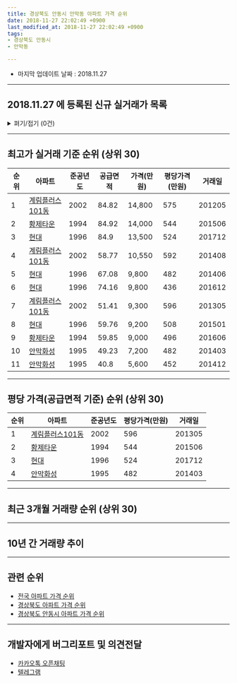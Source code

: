 ```yaml
---
title: 경상북도 안동시 안막동 아파트 가격 순위
date: 2018-11-27 22:02:49 +0900
last_modified_at: 2018-11-27 22:02:49 +0900
tags:
- 경상북도 안동시
- 안막동

---
```


* 마지막 업데이트 날짜 : 2018.11.27

---

## 2018.11.27 에 등록된 신규 실거래가 목록

<details>
<summary>펴기/접기 (0건)</summary>
<div markdown="1">

|아파트|준공년도|공급면적|가격(만원)|평당가격(만원)|거래일|
|---|---|---|---|---|---|
|없음||||||


</div>
</details>

---

## 최고가 실거래 기준 순위 (상위 30)


|순위|아파트|준공년도|공급면적|가격(만원)|평당가격(만원)|거래일|
|---|---|---|---|---|---|---|
|1|[계림플러스101동](https://search.naver.com/search.naver?query=%EA%B2%BD%EC%83%81%EB%B6%81%EB%8F%84+%EC%95%88%EB%8F%99%EC%8B%9C+%EC%95%88%EB%A7%89%EB%8F%99+%EA%B3%84%EB%A6%BC%ED%94%8C%EB%9F%AC%EC%8A%A4101%EB%8F%99)|2002|84.82|14,800|575|201205|
|2|[황제타운](https://search.naver.com/search.naver?query=%EA%B2%BD%EC%83%81%EB%B6%81%EB%8F%84+%EC%95%88%EB%8F%99%EC%8B%9C+%EC%95%88%EB%A7%89%EB%8F%99+%ED%99%A9%EC%A0%9C%ED%83%80%EC%9A%B4)|1994|84.92|14,000|544|201506|
|3|[현대](https://search.naver.com/search.naver?query=%EA%B2%BD%EC%83%81%EB%B6%81%EB%8F%84+%EC%95%88%EB%8F%99%EC%8B%9C+%EC%95%88%EB%A7%89%EB%8F%99+%ED%98%84%EB%8C%80)|1996|84.9|13,500|524|201712|
|4|[계림플러스101동](https://search.naver.com/search.naver?query=%EA%B2%BD%EC%83%81%EB%B6%81%EB%8F%84+%EC%95%88%EB%8F%99%EC%8B%9C+%EC%95%88%EB%A7%89%EB%8F%99+%EA%B3%84%EB%A6%BC%ED%94%8C%EB%9F%AC%EC%8A%A4101%EB%8F%99)|2002|58.77|10,550|592|201408|
|5|[현대](https://search.naver.com/search.naver?query=%EA%B2%BD%EC%83%81%EB%B6%81%EB%8F%84+%EC%95%88%EB%8F%99%EC%8B%9C+%EC%95%88%EB%A7%89%EB%8F%99+%ED%98%84%EB%8C%80)|1996|67.08|9,800|482|201406|
|6|[현대](https://search.naver.com/search.naver?query=%EA%B2%BD%EC%83%81%EB%B6%81%EB%8F%84+%EC%95%88%EB%8F%99%EC%8B%9C+%EC%95%88%EB%A7%89%EB%8F%99+%ED%98%84%EB%8C%80)|1996|74.16|9,800|436|201612|
|7|[계림플러스101동](https://search.naver.com/search.naver?query=%EA%B2%BD%EC%83%81%EB%B6%81%EB%8F%84+%EC%95%88%EB%8F%99%EC%8B%9C+%EC%95%88%EB%A7%89%EB%8F%99+%EA%B3%84%EB%A6%BC%ED%94%8C%EB%9F%AC%EC%8A%A4101%EB%8F%99)|2002|51.41|9,300|596|201305|
|8|[현대](https://search.naver.com/search.naver?query=%EA%B2%BD%EC%83%81%EB%B6%81%EB%8F%84+%EC%95%88%EB%8F%99%EC%8B%9C+%EC%95%88%EB%A7%89%EB%8F%99+%ED%98%84%EB%8C%80)|1996|59.76|9,200|508|201501|
|9|[황제타운](https://search.naver.com/search.naver?query=%EA%B2%BD%EC%83%81%EB%B6%81%EB%8F%84+%EC%95%88%EB%8F%99%EC%8B%9C+%EC%95%88%EB%A7%89%EB%8F%99+%ED%99%A9%EC%A0%9C%ED%83%80%EC%9A%B4)|1994|59.85|9,000|496|201606|
|10|[안막화성](https://search.naver.com/search.naver?query=%EA%B2%BD%EC%83%81%EB%B6%81%EB%8F%84+%EC%95%88%EB%8F%99%EC%8B%9C+%EC%95%88%EB%A7%89%EB%8F%99+%EC%95%88%EB%A7%89%ED%99%94%EC%84%B1)|1995|49.23|7,200|482|201403|
|11|[안막화성](https://search.naver.com/search.naver?query=%EA%B2%BD%EC%83%81%EB%B6%81%EB%8F%84+%EC%95%88%EB%8F%99%EC%8B%9C+%EC%95%88%EB%A7%89%EB%8F%99+%EC%95%88%EB%A7%89%ED%99%94%EC%84%B1)|1995|40.8|5,600|452|201412|


---

## 평당 가격(공급면적 기준) 순위 (상위 30)


|순위|아파트|준공년도|평당가격(만원)|거래일|
|---|---|---|---|---|
|1|[계림플러스101동](https://search.naver.com/search.naver?query=%EA%B2%BD%EC%83%81%EB%B6%81%EB%8F%84+%EC%95%88%EB%8F%99%EC%8B%9C+%EC%95%88%EB%A7%89%EB%8F%99+%EA%B3%84%EB%A6%BC%ED%94%8C%EB%9F%AC%EC%8A%A4101%EB%8F%99)|2002|596|201305|
|2|[황제타운](https://search.naver.com/search.naver?query=%EA%B2%BD%EC%83%81%EB%B6%81%EB%8F%84+%EC%95%88%EB%8F%99%EC%8B%9C+%EC%95%88%EB%A7%89%EB%8F%99+%ED%99%A9%EC%A0%9C%ED%83%80%EC%9A%B4)|1994|544|201506|
|3|[현대](https://search.naver.com/search.naver?query=%EA%B2%BD%EC%83%81%EB%B6%81%EB%8F%84+%EC%95%88%EB%8F%99%EC%8B%9C+%EC%95%88%EB%A7%89%EB%8F%99+%ED%98%84%EB%8C%80)|1996|524|201712|
|4|[안막화성](https://search.naver.com/search.naver?query=%EA%B2%BD%EC%83%81%EB%B6%81%EB%8F%84+%EC%95%88%EB%8F%99%EC%8B%9C+%EC%95%88%EB%A7%89%EB%8F%99+%EC%95%88%EB%A7%89%ED%99%94%EC%84%B1)|1995|482|201403|


---

## 최근 3개월 거래량 순위 (상위 30)


<div style="width:100%;">
    <canvas id="deal_count_ranking" height="26"></canvas>
</div>


<script>
new Chart(document.getElementById("deal_count_ranking"), {
    type: 'horizontalBar',
    data: {
        labels: ['안막화성', '계림플러스101동'],
        datasets: [{
            label: '실거래 수',
            data: [5, 1],
            borderColor: "rgba(255, 0, 128, 1)",
            backgroundColor: "rgba(255, 0, 128, 0.5)",
            fill: false,
        }]
    },
    options: {
        responsive: true,
        title: {
            display: true,
            text: '최근 3개월 거래량 순위'
        },
        tooltips: {
            mode: 'index',
            intersect: false,
            callbacks: {
                title: function(tooltipItems, data) {
                    return "실거래 수:";
                },
                label: function(tooltipItem, data) {
                    return data.labels[tooltipItem.index] + ": " + tooltipItem.xLabel;
                }
            }
        },
        hover: {
            mode: 'nearest',
            intersect: true
        },
        scales: {
            xAxes: [{
                display: true,
                scaleLabel: {
                    display: true,
                    labelString: '실거래 수'
                },
                ticks: {
                    suggestedMin: 0,
                }
            }],
            yAxes: [{
                display: true,
                ticks: {
                    autoSkip: false,
                    callback: function(value, index, values) {
                        if (value.length > 10)
                            return value.substr(0, 8) + "...";
                        else
                            return value;
                    }
                },
                scaleLabel: {
                    display: false,
                }
            }]
        }
    }
});

</script>


---

## 10년 간 거래량 추이


<div style="width:100%;">
    <canvas id="deal_progress" height="300"></canvas>
</div>

<script>
new Chart(document.getElementById("deal_progress"), {
    type: 'line',
    data: {
        labels: ['200811','200812','200901','200902','200903','200904','200905','200906','200907','200908','200909','200910','200911','200912','201001','201002','201003','201004','201005','201006','201007','201008','201009','201010','201011','201012','201101','201102','201103','201104','201105','201106','201107','201108','201109','201110','201111','201112','201201','201202','201203','201204','201205','201206','201207','201208','201209','201210','201211','201212','201301','201302','201303','201304','201305','201306','201307','201308','201309','201310','201311','201312','201401','201402','201403','201404','201405','201406','201407','201408','201409','201410','201411','201412','201501','201502','201503','201504','201505','201506','201507','201508','201509','201510','201511','201512','201601','201602','201603','201604','201605','201606','201607','201608','201609','201610','201611','201612','201701','201702','201703','201704','201705','201706','201707','201708','201709','201710','201711','201712','201801','201802','201803','201804','201805','201806','201807','201808','201809','201810','201811'],
        datasets: [{
            label: '실거래 수',
            pointRadius: 1,
            data: [1, 1, 2, 4, 7, 4, 3, 4, 3, 3, 4, 2, 6, 5, 11, 10, 2, 6, 7, 3, 4, 6, 4, 5, 5, 4, 1, 5, 9, 4, 4, 5, 3, 10, 4, 10, 8, 7, 2, 2, 9, 9, 6, 5, 10, 5, 9, 8, 8, 4, 6, 5, 12, 1, 2, 3, 1, 4, 3, 5, 5, 8, 5, 3, 6, 5, 5, 3, 2, 5, 2, 4, 1, 8, 4, 1, 9, 5, 14, 6, 2, 5, 4, 7, 2, 4, 6, 5, 9, 6, 4, 5, 3, 1, 4, 2, 3, 4, 4, 2, 3, 3, 5, 7, 6, 4, 5, 6, 2, 6, 3, 1, 1, 3, 5, 2, 2, 3, 2, 2, 2],
            borderColor: "rgba(255, 201, 14, 1)",
            backgroundColor: "rgba(255, 201, 14, 0.5)",
            fill: true,
        }]
    },
    options: {
        responsive: true,
        title: {
            display: true,
            text: '10년간 거래량 추이'
        },
        tooltips: {
            mode: 'index',
            intersect: false,
        },
        hover: {
            mode: 'nearest',
            intersect: true
        },
        scales: {
            xAxes: [{
                display: true,
                scaleLabel: {
                    display: true,
                    labelString: '년/월'
                }
            }],
            yAxes: [{
                display: true,
                ticks: {
                    suggestedMin: 0,
                },
                scaleLabel: {
                    display: true,
                    labelString: '실거래 수'
                }
            }]
        }
    }
});

</script>


---

## 관련 순위

- [전국 아파트 가격 순위](https://inasie.github.io/apt-ranking/전국)
- [경상북도 아파트 가격 순위](https://inasie.github.io/apt-ranking/경상북도)
- [경상북도 안동시 아파트 가격 순위](https://inasie.github.io/apt-ranking/경상북도-안동시)


---

## 개발자에게 버그리포트 및 의견전달

- [카카오톡 오픈채팅](https://open.kakao.com/o/gLJUAP4)
- [텔레그램](https://t.me/inasie)

